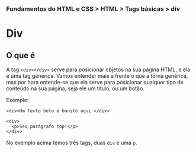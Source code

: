 ### Fundamentos do HTML e CSS > HTML > Tags básicas > div

# Div

## O que é

A tag `<div></div>` serve para posicionar objetos na sua página HTML, e ela é uma tag genérica. Vamos entender mais a frente o que a torna genérica, mas por hora entende-se que ela serve para posicionar qualquer tipo de conteúdo na sua página, seja ele um título, ou um botão.

Exemplo:

```
<div>Um texto belo e bonito aqui.</div>

<div>
  <p>Seu parágrafo top!</p>
</div>
```

No exemplo acima temos três tags, duas `div` e uma `p`.
